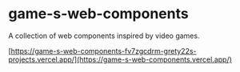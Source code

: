 # game-s-web-components
A collection of web components inspired by video games.

[https://game-s-web-components-fv7zgcdrm-grety22s-projects.vercel.app/](https://game-s-web-components.vercel.app/)
